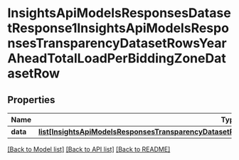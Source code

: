 # InsightsApiModelsResponsesDatasetResponse1InsightsApiModelsResponsesTransparencyDatasetRowsYearAheadTotalLoadPerBiddingZoneDatasetRow

## Properties
Name | Type | Description | Notes
------------ | ------------- | ------------- | -------------
**data** | [**list[InsightsApiModelsResponsesTransparencyDatasetRowsYearAheadTotalLoadPerBiddingZoneDatasetRow]**](InsightsApiModelsResponsesTransparencyDatasetRowsYearAheadTotalLoadPerBiddingZoneDatasetRow.md) |  | [optional] 

[[Back to Model list]](../README.md#documentation-for-models) [[Back to API list]](../README.md#documentation-for-api-endpoints) [[Back to README]](../README.md)

